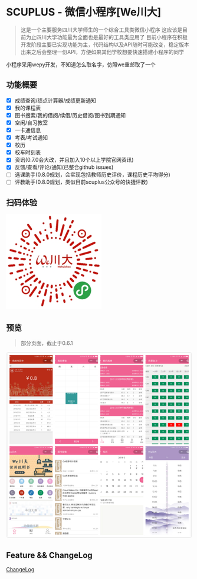 # SCUPLUS - 微信小程序[We川大]

> 这是一个主要服务四川大学师生的一个综合工具类微信小程序
> 这应该是目前为止四川大学功能最为全面也是最好的工具类应用了
> 目前小程序在积极开发阶段主要已实现功能为主，代码结构以及API随时可能改变，稳定版本出来之后会整理一份API，方便如果其他学校想要快速搭建小程序的同学

小程序采用wepy开发，不知道怎么取名字，仿照we重邮取了一个

## 功能概要

- [x] 成绩查询/绩点计算器/成绩更新通知
- [x] 我的课程表
- [x] 图书搜索/我的借阅/续借/历史借阅/图书到期通知
- [x] 空闲/自习教室
- [x] 一卡通信息
- [x] 考表/考试通知
- [x] 校历
- [x] 校车时刻表
- [x] 资讯(0.7.0会大改，并且加入10个以上学院官网资讯)
- [x] 反馈/查看/评论/通知(已整合github issues)
- [ ] 选课助手(0.8.0规划，会实现包括教师历史评价，课程历史平均得分)
- [ ] 评教助手(0.8.0规划，类似目前scuplus公众号的快捷评教)

## 扫码体验

![img/qcode.jpg](img/qcode.jpg)

## 预览
> 部分页面，截止于0.6.1

![img/preview.jpg](img/preview.jpg)

## Feature && ChangeLog

[ChangeLog](ChangeLog.md)